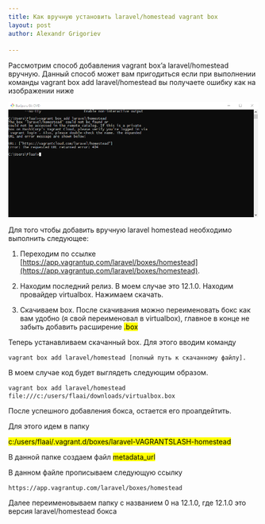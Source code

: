 ```yaml
---
title: Как вручную установить laravel/homestead vagrant box
layout: post
author: Alexandr Grigoriev

---
```



Рассмотрим способ добавления vagrant box’a laravel/homestead вручную. Данный способ может вам пригодиться если при выполнении команды vagrant box add laravel/homestead вы получаете ошибку как на изображении ниже

![laravel-homestead](/assets/images/articles/manual-add-vagrant-box/laravel-add-box-404.png)

Для того чтобы добавить вручную laravel homestead необходимо выполнить следующее:

1. Переходим по ссылке [https://app.vagrantup.com/laravel/boxes/homestead](https://app.vagrantup.com/laravel/boxes/homestead).

2. Находим последний релиз. В моем случае это 12.1.0. Находим провайдер virtualbox. Нажимаем скачать.

3. Скачиваем box. После скачивания можно переименовать бокс как вам удобно (я свой переименовал в virtualbox), главное в конце не забыть добавить расширение <mark>.box</mark>


Теперь устанавливаем скачанный box. Для этого вводим команду 
``` 
vagrant box add laravel/homestead [полный путь к скачанному файлу].
```
В моем случае код будет выглядеть следующим образом.

``` 
vagrant box add laravel/homestead  file:///c:/users/flaai/downloads/virtualbox.box
```
После успешного добавления бокса, остается его проапдейтить.

Для этого идем в папку 

<mark>c:/users/flaai/.vagrant.d/boxes/laravel-VAGRANTSLASH-homestead</mark>

В данной папке создаем файл <mark>metadata_url</mark>

В данном файле прописываем следующую ссылку

```
https://app.vagrantup.com/laravel/boxes/homestead 
```

Далее переименовываем папку с названием 0 на 12.1.0, где 12.1.0 это версия laravel/homestead бокса
